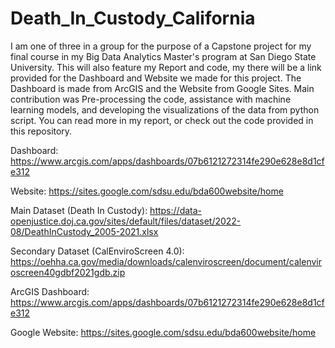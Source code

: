 # Death_In_Custody_California
I am one of three in a group for the purpose of a Capstone project for my final course in my Big Data Analytics Master's program at San Diego State University.
This will also feature my Report and code, my there will be a link provided for the Dashboard and Website we made for this project.  The Dashboard is made from ArcGIS and the Website from Google Sites.
Main contribution was Pre-processing the code, assistance with machine learning models, and developing the visualizations of the data from python script. You can read more in my report, or check out the code provided in this repository. 

Dashboard: https://www.arcgis.com/apps/dashboards/07b6121272314fe290e628e8d1cfe312

Website: https://sites.google.com/sdsu.edu/bda600website/home

Main Dataset (Death In Custody): https://data-openjustice.doj.ca.gov/sites/default/files/dataset/2022-08/DeathInCustody_2005-2021.xlsx

Secondary Dataset (CalEnviroScreen 4.0): https://oehha.ca.gov/media/downloads/calenviroscreen/document/calenviroscreen40gdbf2021gdb.zip

ArcGIS Dashboard: https://www.arcgis.com/apps/dashboards/07b6121272314fe290e628e8d1cfe312

Google Website: https://sites.google.com/sdsu.edu/bda600website/home
